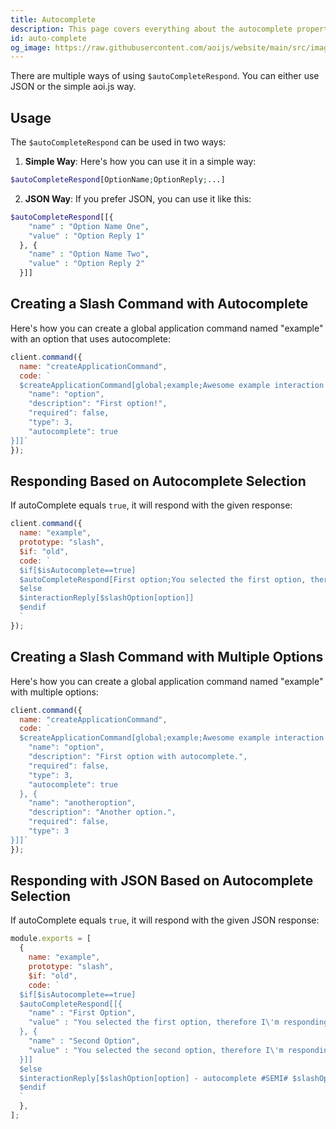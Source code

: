 ```yaml
---
title: Autocomplete
description: This page covers everything about the autocomplete property of Application Commands.
id: auto-complete
og_image: https://raw.githubusercontent.com/aoijs/website/main/src/images/og/3.png
---
```


There are multiple ways of using `$autoCompleteRespond`. You can either use JSON or the simple aoi.js way.

## Usage

The `$autoCompleteRespond` can be used in two ways:

1. **Simple Way**: Here's how you can use it in a simple way:

```php
$autoCompleteRespond[OptionName;OptionReply;...]
```

2. **JSON Way**: If you prefer JSON, you can use it like this:

```php
$autoCompleteRespond[[{
    "name" : "Option Name One",
    "value" : "Option Reply 1"
  }, {
    "name" : "Option Name Two",
    "value" : "Option Reply 2"
  }]]
```

## Creating a Slash Command with Autocomplete

Here's how you can create a global application command named "example" with an option that uses autocomplete:

```javascript
client.command({
  name: "createApplicationCommand",
  code: `
  $createApplicationCommand[global;example;Awesome example interaction command with auto-complete!;true;true;slash;[{
    "name": "option", 
    "description": "First option!",
    "required": false,
    "type": 3, 
    "autocomplete": true
}]]`
});
```

## Responding Based on Autocomplete Selection

If autoComplete equals `true`, it will respond with the given response:

```javascript
client.command({
  name: "example",
  prototype: "slash",
  $if: "old",
  code: `
  $if[$isAutocomplete==true]
  $autoCompleteRespond[First option;You selected the first option, therefore I'm responding with this!;Second option;You selected the first second, therefore I'm responding with this!]
  $else
  $interactionReply[$slashOption[option]]
  $endif
  `
});
```

## Creating a Slash Command with Multiple Options

Here's how you can create a global application command named "example" with multiple options:

```javascript
client.command({
  name: "createApplicationCommand",
  code: `
  $createApplicationCommand[global;example;Awesome example interaction command with auto-complete!;true;true;slash;[{
    "name": "option",
    "description": "First option with autocomplete.",
    "required": false, 
    "type": 3,
    "autocomplete": true 
  }, {
    "name": "anotheroption",
    "description": "Another option.",
    "required": false,
    "type": 3
}]]`
});
```

## Responding with JSON Based on Autocomplete Selection

If autoComplete equals `true`, it will respond with the given JSON response:

```javascript
module.exports = [
  {
    name: "example",
    prototype: "slash",
    $if: "old",
    code: `
  $if[$isAutocomplete==true]
  $autoCompleteRespond[[{ 
    "name" : "First Option",
    "value" : "You selected the first option, therefore I\'m responding with this!"
  }, {
    "name" : "Second Option",
    "value" : "You selected the second option, therefore I\'m responding with this!"
  }]]
  $else
  $interactionReply[$slashOption[option] - autocomplete #SEMI# $slashOption[anotheroption] - false autocomplete;;;;everyone]
  $endif
  `
  },
];
```